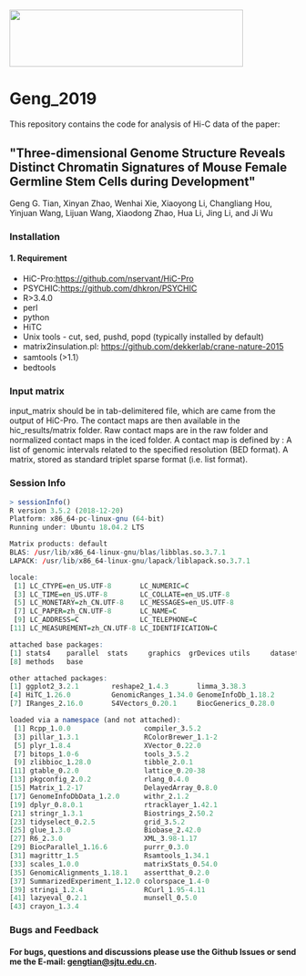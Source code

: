 # <img width="410" height="100" src="https://user-images.githubusercontent.com/25957174/68218912-0faa6480-0020-11ea-9284-84f2bd761d4f.png"/>

# Geng_2019  
This repository contains the code for analysis of Hi-C data of the paper:
## "Three-dimensional Genome Structure Reveals Distinct Chromatin Signatures of Mouse Female Germline Stem Cells during Development"
Geng G. Tian, Xinyan Zhao, Wenhai Xie, Xiaoyong Li, Changliang Hou, Yinjuan Wang, Lijuan Wang, Xiaodong Zhao, Hua Li, Jing Li, and Ji Wu
### Installation
#### 1. Requirement  
* HiC-Pro:https://github.com/nservant/HiC-Pro  
* PSYCHIC:https://github.com/dhkron/PSYCHIC  
* R>3.4.0  
* perl  
* python  
* HiTC  
* Unix tools - cut, sed, pushd, popd (typically installed by default)  
* matrix2insulation.pl: https://github.com/dekkerlab/crane-nature-2015  
* samtools (>1.1）  
* bedtools

### Input matrix  
input_matrix should be in tab-delimitered file, which are came from the output of HiC-Pro. The contact maps are then available in the hic_results/matrix folder. Raw contact maps are in the raw folder and normalized contact maps in the iced folder. A contact map is defined by : A list of genomic intervals related to the specified resolution (BED format). A matrix, stored as standard triplet sparse format (i.e. list format).

### Session Info
```R
> sessionInfo()
R version 3.5.2 (2018-12-20)
Platform: x86_64-pc-linux-gnu (64-bit)
Running under: Ubuntu 18.04.2 LTS

Matrix products: default
BLAS: /usr/lib/x86_64-linux-gnu/blas/libblas.so.3.7.1
LAPACK: /usr/lib/x86_64-linux-gnu/lapack/liblapack.so.3.7.1

locale:
 [1] LC_CTYPE=en_US.UTF-8       LC_NUMERIC=C
 [3] LC_TIME=en_US.UTF-8        LC_COLLATE=en_US.UTF-8
 [5] LC_MONETARY=zh_CN.UTF-8    LC_MESSAGES=en_US.UTF-8
 [7] LC_PAPER=zh_CN.UTF-8       LC_NAME=C
 [9] LC_ADDRESS=C               LC_TELEPHONE=C
[11] LC_MEASUREMENT=zh_CN.UTF-8 LC_IDENTIFICATION=C

attached base packages:
[1] stats4    parallel  stats     graphics  grDevices utils     datasets
[8] methods   base

other attached packages:
[1] ggplot2_3.2.1        reshape2_1.4.3       limma_3.38.3
[4] HiTC_1.26.0          GenomicRanges_1.34.0 GenomeInfoDb_1.18.2
[7] IRanges_2.16.0       S4Vectors_0.20.1     BiocGenerics_0.28.0

loaded via a namespace (and not attached):
 [1] Rcpp_1.0.0                  compiler_3.5.2
 [3] pillar_1.3.1                RColorBrewer_1.1-2
 [5] plyr_1.8.4                  XVector_0.22.0
 [7] bitops_1.0-6                tools_3.5.2
 [9] zlibbioc_1.28.0             tibble_2.0.1
[11] gtable_0.2.0                lattice_0.20-38
[13] pkgconfig_2.0.2             rlang_0.4.0
[15] Matrix_1.2-17               DelayedArray_0.8.0
[17] GenomeInfoDbData_1.2.0      withr_2.1.2
[19] dplyr_0.8.0.1               rtracklayer_1.42.1
[21] stringr_1.3.1               Biostrings_2.50.2
[23] tidyselect_0.2.5            grid_3.5.2
[25] glue_1.3.0                  Biobase_2.42.0
[27] R6_2.3.0                    XML_3.98-1.17
[29] BiocParallel_1.16.6         purrr_0.3.0
[31] magrittr_1.5                Rsamtools_1.34.1
[33] scales_1.0.0                matrixStats_0.54.0
[35] GenomicAlignments_1.18.1    assertthat_0.2.0
[37] SummarizedExperiment_1.12.0 colorspace_1.4-0
[39] stringi_1.2.4               RCurl_1.95-4.11
[41] lazyeval_0.2.1              munsell_0.5.0
[43] crayon_1.3.4
 ```
### Bugs and Feedback
#### For bugs, questions and discussions please use the Github Issues or send me the E-mail: gengtian@sjtu.edu.cn.
